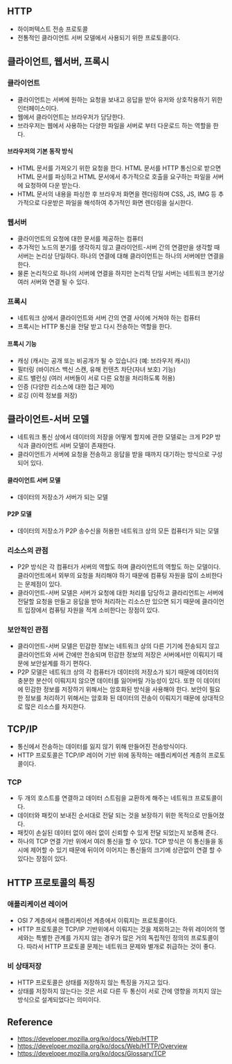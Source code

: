 ## HTTP
- 하이퍼텍스트 전송 프로토콜
- 전통적인 클라이언트 서버 모델에서 사용되기 위한 프로토콜이다.

## 클라이언트, 웹서버, 프록시

### 클라이언트
- 클라이언트는 서버에 원하는 요청을 보내고 응답을 받아 유저와 상호작용하기 위한 인터페이스이다.
- 웹에서 클라이언트는 브라우저가 담당한다.
- 브라우저는 웹에서 사용하는 다양한 파일을 서버로 부터 다운로드 하는 역할을 한다.

#### 브라우저의 기본 동작 방식
- HTML 문서를 가져오기 위한 요청을 한다. HTML 문서를 HTTP 통신으로 받으면 HTML 문서를 파싱하고 HTML 문서에서 추가적으로 호출을 요구하는 파일을 서버에 요청하여 다운 받는다.
- HTML 문서의 내용을 파싱한 후 브라우저 화면을 렌더링하며 CSS, JS, IMG 등 추가적으로 다운받은 파일을 해석하여 추가적인 화면 렌더링을 실시한다.

### 웹서버
- 클라이언트의 요청에 대한 문서를 제공하는 컴퓨터
- 추가적인 노드의 분기를 생각하지 않고 클라이언트-서버 간의 연결만을 생각할 때 서버는 논리상 단일하다. 하나의 연결에 대해 클라이언트는 하나의 서버에만 연결을 한다.
- 물론 논리적으로 하나의 서버에 연결을 하지만 논리적 단일 서버는 네트워크 분기상 여러 서버와 연결 될 수 있다.

### 프록시
- 네트워크 상에서 클라이언트와 서버 간의 연결 사이에 거쳐야 하는 컴퓨터
- 프록시는 HTTP 통신을 전달 받고 다시 전송하는 역할을 한다.

#### 프록시 기능
- 캐싱 (캐시는 공개 또는 비공개가 될 수 있습니다 (예: 브라우저 캐시))
- 필터링 (바이러스 백신 스캔, 유해 컨텐츠 차단(자녀 보호) 기능)
- 로드 밸런싱 (여러 서버들이 서로 다른 요청을 처리하도록 허용)
- 인증 (다양한 리소스에 대한 접근 제어)
- 로깅 (이력 정보를 저장)

## 클라이언트-서버 모델
- 네트워크 통신 상에서 데이터의 저장을 어떻게 할지에 관한 모델로는 크게 P2P 방식과 클라이언트 서버 모델이 존재한다.
- 클라이언트가 서버에 요청을 전송하고 응답을 받을 때까지 대기하는 방식으로 구성되어 있다.

#### 클라이언트 서버 모델
- 데이터의 저장소가 서버가 되는 모델

#### P2P 모델
- 데이터의 저장소가 P2P 송수신을 허용한 네트워크 상의 모든 컴퓨터가 되는 모델

### 리소스의 관점
- P2P 방식은 각 컴퓨터가 서버의 역할도 하며 클라이언트의 역할도 하는 모델이다. 클라이언트에서 외부의 요청을 처리해야 하기 때문에 컴퓨팅 자원을 많이 소비한다는 문제점이 있다.
- 클라이언트-서버 모델은 서버가 요청에 대한 처리를 담당하고 클라리언트는 서버에 전달할 요청을 만들고 응답을 받아 처리하는 리소스만 있으면 되기 때문에 클라이언트 입장에서 컴퓨팅 자원을 적게 소비한다는 장점이 있다.

### 보안적인 관점
- 클라이언트-서버 모델은 민감한 정보는 네트워크 상의 다른 기기에 전송되지 않고 클라이언트와 서버 간에만 전송되며 민감한 정보의 저장은 서버에서만 이뤄지기 때문에 보안설계를 하기 편하다.
- P2P 모델은 네트워크 상의 각 컴퓨터가 데이터의 저장소가 되기 때문에 데이터의 충분한 분산이 이뤄지지 않으면 데이터를 잃어버릴 가능성이 있다. 또한 이 데이터에 민감한 정보를 저장하기 위해서는 암호화된 방식을 사용해야 한다. 보안이 필요한 정보를 처리하기 위해서는 암호화 된 데이터의 전송이 이뤄지기 때문에 상대적으로 많은 리소스를 차지한다.

## TCP/IP
- 통신에서 전송하는 데이터를 잃지 않기 위해 만들어진 전송방식이다.
- HTTP 프로토콜은 TCP/IP 레이어 기반 위에 동작하는 애플리케이션 계층의 프로토콜이다.

### TCP
- 두 개의 호스트를 연결하고 데이터 스트림을 교환하게 해주는 네트워크 프로토콜이다.
- 데이터와 패킷이 보내진 순서대로 전달 되는 것을 보장하기 위한 목적으로 만들어졌다.
- 패킷이 손실된 데이터 없이 에러 없이 신뢰할 수 있게 전달 되었는지 보증해 준다.
- 하나의 TCP 연결 기반 위에서 여러 통신을 할 수 있다. TCP 방식은 이 통신들을 동시에 제어할 수 있기 때문에 뒤이어 이어지는 통신들의 크기에 상관없이 연결 할 수 있다는 장점이 있다.

## HTTP 프로토콜의 특징
### 애플리케이션 레이어
- OSI 7 계층에서 애플리케이션 계층에서 이뤄지는 프로토콜이다.
- HTTP 프로토콜은 TCP/IP 기반위에서 이뤄지는 것을 제외하고는 하위 레이어의 명세와는 특별한 관계를 가지지 않는 경우가 많은 거의 독립적인 정의의 프로토콜이다. 따라서 HTTP 프로토콜 문제는 네트워크 문제와 별개로 취급하는 것이 좋다.

### 비 상태저장
- HTTP 프로토콜은 상태를 저장하지 않는 특징을 가지고 있다.
- 상태를 저장하지 않는다는 것은 서로 다른 두 통신이 서로 간에 영향을 끼치지 않는 방식으로 설계되었다는 의미이다.





## Reference
- https://developer.mozilla.org/ko/docs/Web/HTTP
- https://developer.mozilla.org/ko/docs/Web/HTTP/Overview
- https://developer.mozilla.org/ko/docs/Glossary/TCP
